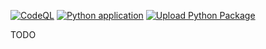 [![CodeQL](https://github.com/howroyd/twitchirc/actions/workflows/codeql-analysis.yml/badge.svg)](https://github.com/howroyd/twitchirc/actions/workflows/codeql-analysis.yml)
[![Python application](https://github.com/howroyd/twitchirc/actions/workflows/python-app.yml/badge.svg)](https://github.com/howroyd/twitchirc/actions/workflows/python-app.yml)
[![Upload Python Package](https://github.com/howroyd/twitchirc/actions/workflows/python-publish.yml/badge.svg)](https://github.com/howroyd/twitchirc/actions/workflows/python-publish.yml)

TODO
